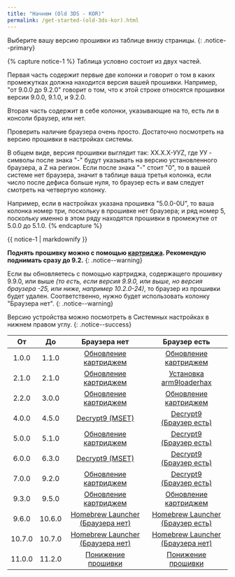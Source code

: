 ```yaml
---
title: "Начнем (Old 3DS - KOR)"
permalink: /get-started-(old-3ds-kor).html
---
```


Выберите вашу версию прошивки из таблице внизу страницы. {: .notice--primary}

{% capture notice-1 %}
Таблица условно состоит из двух частей.      

Первая часть содержит первые две колонки и говорит о том в каких промежутках должна находится версия вашей прошивки. Например, "от 9.0.0 до 9.2.0" говорит о том, что к этой строке относятся прошивки версии 9.0.0, 9.1.0, и 9.2.0.     

Вторая часть содержит в себе колонки, указывающие на то, есть ли в консоли браузер, или нет.

Проверить наличие браузера очень просто. Достаточно посмотреть на версию прошивки в настройках системы. 

В общем виде, версия прошивки выглядит так: ХХ.Х.Х-УУZ, где УУ - символы после знака "-" будут указывать на версию установленного браузера, а Z на регион. Если после знака "-" стоит "0", то в вашей системе нет браузера, значит в таблице ваша третья колонка, если число после дефиса больше нуля, то браузер есть и вам следует смотреть на четвертую колонку.

Например, если в настройках указана прошивка "5.0.0-0U", то ваша колонка номер три, поскольку в прошивке нет браузера; и ряд номер 5, поскольку именно в этом ряду находятся прошивки в промежутке от 5.0.0 до 5.1.0.
{% endcapture %}

<div class="notice--info">{{ notice-1 | markdownify }}</div>

**Поднять прошивку можно с помощью [картриджа](Cart-Update). Рекомендую поднимать сразу до 9.2.**
{: .notice--warning}

Если вы обновляетесь с помощью картриджа, содержащего прошивку 9.9.0, или выше *(то есть, если версия 9.9.0, или выше, но версия браузера -25, или ниже, например 10.2.0-24)*, то браузер из прошивки будет удален. Соответственно, нужно будет использовать колонку "Браузера нет".
{: .notice--warning}

Версию устройства можно посмотреть в Системных настройках в нижнем правом углу. 
{: .notice--success}

| От | До | Браузера нет | Браузер есть |
|:-:|:-:|:-:|:-:|
| 1.0.0 | 1.1.0 | [Обновление картриджем](Cart-Update) | [Обновление картриджем](Cart-Update) |
| 2.1.0 | 2.1.0 | [Обновление картриджем](Cart-Update) | [Установка arm9loaderhax](Installing-arm9loaderhax)|
| 2.2.0 | 3.0.0 | [Обновление картриджем](Cart-Update)  | [Обновление картриджем](Cart-Update) |
| 4.0.0 | 4.5.0 | [Decrypt9 (MSET)](Decrypt9-(MSET)) | [Decrypt9<br>(Браузер есть)](Decrypt9-(Browser)) |
| 5.0.0 | 5.1.0 | [Обновление картриджем](Cart-Update) | [Decrypt9<br>(Браузер есть)](Decrypt9-(Browser)) |
| 6.0.0 | 6.3.0 | [Decrypt9 (MSET)](Decrypt9-(MSET)) | [Decrypt9<br>(Браузер есть)](Decrypt9-(Browser)) |
| 7.0.0 | 9.2.0 | [Обновление картриджем](Cart-Update) | [Decrypt9<br>(Браузер есть)](Decrypt9-(Browser)) |
| 9.3.0 | 9.5.0 | [Обновление картриджем](Cart-Update) | [Обновление картриджем](Cart-Update) |
| 9.6.0 | 10.6.0 | [Homebrew Launcher<br>(Браузера нет)](Homebrew-Launcher-(No-Browser)) | [Homebrew Launcher<br>(Браузер есть)](Homebrew-Launcher-(Browser)) |
| 10.7.0 | 10.7.0 | [Homebrew Launcher<br>(Браузера нет)](Homebrew-Launcher-(No-Browser))| [Homebrew Launcher<br>(Браузера нет)](Homebrew-Launcher-(No-Browser))|
| 11.0.0 | 11.2.0 | [Понижение прошивки](nfirm-Downgrade/) | [Понижение прошивки](nfirm-Downgrade/) |

